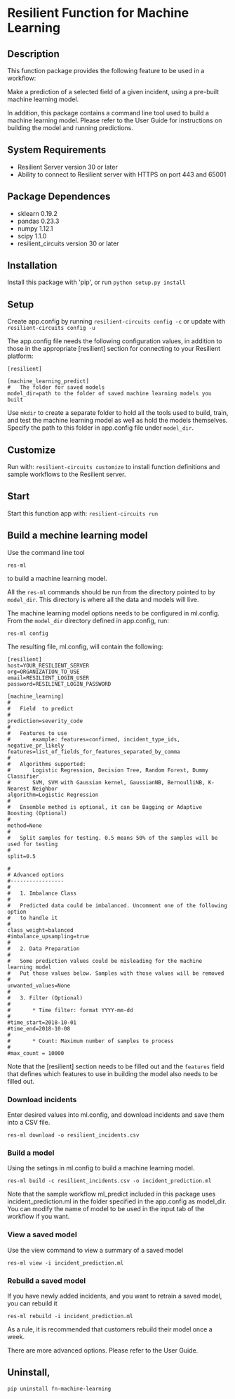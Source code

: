 # Resilient Function for Machine Learning

## Description

This function package provides the following feature to be used in a workflow:

Make a prediction of a selected field of a given incident, using a pre-built machine learning model.

In addition, this package contains a command line tool used to build a machine learning model.
Please refer to the User Guide for instructions on building the model and running predictions.

## System Requirements
- Resilient Server version 30 or later
- Ability to connect to Resilient server with HTTPS on port 443 and 65001

## Package Dependences
- sklearn 0.19.2
- pandas 0.23.3
- numpy 1.12.1
- scipy 1.1.0
- resilient_circuits version 30 or later

## Installation
Install this package with 'pip', or run `python setup.py install`

## Setup
Create app.config by running `resilient-circuits config -c` or update with `resilient-circuits config -u`

The app.config file needs the following configuration values, in addition to those in the appropriate [resilient] section for
connecting to your Resilient platform:

```
[resilient]

[machine_learning_predict]
#   The folder for saved models
model_dir=path to the folder of saved machine learning models you built
```
Use `mkdir` to create a separate folder to hold all the tools used to build, train, and test the machine learning model
as well as hold the models themselves. Specify the path to this folder in app.config file under `model_dir`.

## Customize
Run with: `resilient-circuits customize` to install function definitions and sample workflows to the Resilient server.

## Start
Start this function app with: `resilient-circuits run`

## Build a mechine learning model
Use the command line tool
```
res-ml
```
to build a machine learning model.

All the `res-ml` commands should be run from the directory pointed to by `model_dir`. This directory is where all the data and models will live.

The machine learning model options needs to be configured in ml.config. From the `model_dir` directory defined in app.config,
run:

```
res-ml config
```

The resulting file, ml.config, will contain the following:

```
[resilient]
host=YOUR_RESILIENT_SERVER
org=ORGANIZATION_TO_USE
email=RESILIENT_LOGIN_USER
password=RESILINET_LOGIN_PASSWORD

[machine_learning]
#
#   Field  to predict
#
prediction=severity_code
#
#   Features to use
#       example: features=confirmed, incident_type_ids, negative_pr_likely
features=list_of_fields_for_features_separated_by_comma
#
#   Algorithms supported:
#       Logistic Regression, Decision Tree, Random Forest, Dummy Classifier
#       SVM, SVM with Gaussian kernel, GaussianNB, BernoulliNB, K-Nearest Neighbor
algorithm=Logistic Regression
#
#   Ensemble method is optional, it can be Bagging or Adaptive Boosting (Optional)
#
method=None
#
#   Split samples for testing. 0.5 means 50% of the samples will be used for testing
#
split=0.5

#
# Advanced options
#-----------------
#
#   1. Imbalance Class
#
#   Predicted data could be imbalanced. Uncomment one of the following option
#   to handle it
#
class_weight=balanced
#imbalance_upsampling=true
#
#   2. Data Preparation
#
#   Some prediction values could be misleading for the machine learning model
#   Put those values below. Samples with those values will be removed
#
unwanted_values=None
#
#   3. Filter (Optional)
#
#       * Time filter: format YYYY-mm-dd
#
#time_start=2018-10-01
#time_end=2018-10-08
#
#       * Count: Maximum number of samples to process
#
#max_count = 10000

```
Note that the [resilient] section needs to be filled out and the `features` field that defines which features to use in
building the model also needs to be filled out.

### Download incidents
Enter desired values into ml.config, and download incidents and save them into a CSV file. 
```
res-ml download -o resilient_incidents.csv
```

### Build a model
Using the setings in ml.config to build a machine learning model. 
```
res-ml build -c resilient_incidents.csv -o incident_prediction.ml
```
Note that the sample workflow ml_predict included in this package uses incident_prediction.ml in
the folder specified in the app.config as model_dir. You can modify the name of model to be used in
the input tab of the workflow if you want.

### View a saved model
Use the view command to view a summary of a saved model
```
res-ml view -i incident_prediction.ml
```

### Rebuild a saved model
If you have newly added incidents, and you want to retrain a saved model, you can rebuild it
```
res-ml rebuild -i incident_prediction.ml
```
As a rule, it is recommended that customers rebuild their model once a week.

There are more advanced options. Please refer to the User Guide.
## Uninstall,

    pip uninstall fn-machine-learning
